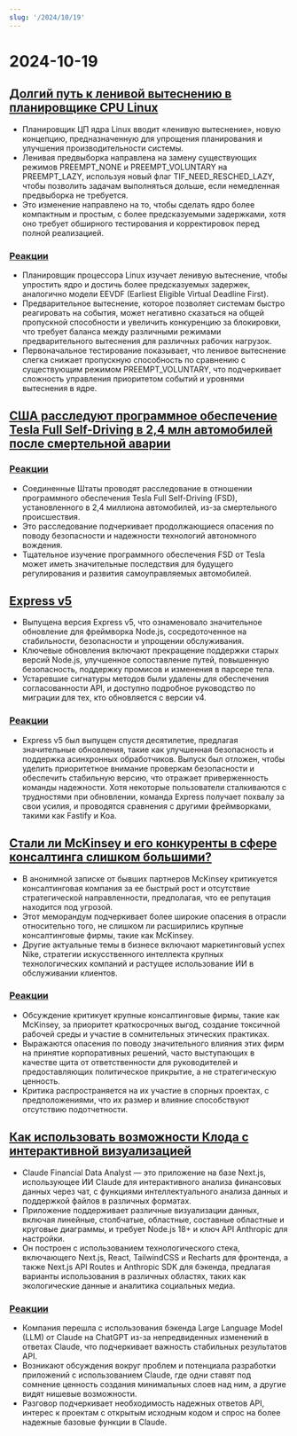 ```yaml
---
slug: '/2024/10/19'
---
```


# 2024-10-19

## [Долгий путь к ленивой вытеснению в планировщике CPU Linux](https://lwn.net/SubscriberLink/994322/45aa5211a50bc63a/)

- Планировщик ЦП ядра Linux вводит «ленивую вытеснение», новую концепцию, предназначенную для упрощения планирования и улучшения производительности системы.
- Ленивая предвыборка направлена на замену существующих режимов PREEMPT_NONE и PREEMPT_VOLUNTARY на PREEMPT_LAZY, используя новый флаг TIF_NEED_RESCHED_LAZY, чтобы позволить задачам выполняться дольше, если немедленная предвыборка не требуется.
- Это изменение направлено на то, чтобы сделать ядро более компактным и простым, с более предсказуемыми задержками, хотя оно требует обширного тестирования и корректировок перед полной реализацией.

### [Реакции](https://news.ycombinator.com/item?id=41886256)

- Планировщик процессора Linux изучает ленивую вытеснение, чтобы упростить ядро и достичь более предсказуемых задержек, аналогично модели EEVDF (Earliest Eligible Virtual Deadline First).
- Предварительное вытеснение, которое позволяет системам быстро реагировать на события, может негативно сказаться на общей пропускной способности и увеличить конкуренцию за блокировки, что требует баланса между различными режимами предварительного вытеснения для различных рабочих нагрузок.
- Первоначальное тестирование показывает, что ленивое вытеснение слегка снижает пропускную способность по сравнению с существующим режимом PREEMPT_VOLUNTARY, что подчеркивает сложность управления приоритетом событий и уровнями вытеснения в ядре.

## [США расследуют программное обеспечение Tesla Full Self-Driving в 2,4 млн автомобилей после смертельной аварии](https://www.reuters.com/business/autos-transportation/nhtsa-opens-probe-into-24-mln-tesla-vehicles-over-full-self-driving-collisions-2024-10-18/)

### [Реакции](https://news.ycombinator.com/item?id=41884740)

- Соединенные Штаты проводят расследование в отношении программного обеспечения Tesla Full Self-Driving (FSD), установленного в 2,4 миллиона автомобилей, из-за смертельного происшествия.
- Это расследование подчеркивает продолжающиеся опасения по поводу безопасности и надежности технологий автономного вождения.
- Тщательное изучение программного обеспечения FSD от Tesla может иметь значительные последствия для будущего регулирования и развития самоуправляемых автомобилей.

## [Express v5](https://expressjs.com/2024/10/15/v5-release.html)

- Выпущена версия Express v5, что ознаменовало значительное обновление для фреймворка Node.js, сосредоточенное на стабильности, безопасности и упрощении обслуживания.
- Ключевые обновления включают прекращение поддержки старых версий Node.js, улучшенное сопоставление путей, повышенную безопасность, поддержку промисов и изменения в парсере тела.
- Устаревшие сигнатуры методов были удалены для обеспечения согласованности API, и доступно подробное руководство по миграции для тех, кто обновляется с версии v4.

### [Реакции](https://news.ycombinator.com/item?id=41882955)

- Express v5 был выпущен спустя десятилетие, предлагая значительные обновления, такие как улучшенная безопасность и поддержка асинхронных обработчиков. Выпуск был отложен, чтобы уделить приоритетное внимание проверкам безопасности и обеспечить стабильную версию, что отражает приверженность команды надежности. Хотя некоторые пользователи сталкиваются с трудностями при обновлении, команда Express получает похвалу за свои усилия, и проводятся сравнения с другими фреймворками, такими как Fastify и Koa.

## [Стали ли McKinsey и его конкуренты в сфере консалтинга слишком большими?](https://www.economist.com/business/2024/03/25/have-mckinsey-and-its-consulting-rivals-got-too-big)

- В анонимной записке от бывших партнеров McKinsey критикуется консалтинговая компания за ее быстрый рост и отсутствие стратегической направленности, предполагая, что ее репутация находится под угрозой.
- Этот меморандум подчеркивает более широкие опасения в отрасли относительно того, не слишком ли расширились крупные консалтинговые фирмы, такие как McKinsey.
- Другие актуальные темы в бизнесе включают маркетинговый успех Nike, стратегии искусственного интеллекта крупных технологических компаний и растущее использование ИИ в обслуживании клиентов.

### [Реакции](https://news.ycombinator.com/item?id=41888061)

- Обсуждение критикует крупные консалтинговые фирмы, такие как McKinsey, за приоритет краткосрочных выгод, создание токсичной рабочей среды и участие в сомнительных этических практиках.
- Выражаются опасения по поводу значительного влияния этих фирм на принятие корпоративных решений, часто выступающих в качестве щита от ответственности для руководителей и предоставляющих политическое прикрытие, а не стратегическую ценность.
- Критика распространяется на их участие в спорных проектах, с предположениями, что их размер и влияние способствуют отсутствию подотчетности.

## [Как использовать возможности Клода с интерактивной визуализацией](https://github.com/anthropics/anthropic-quickstarts/tree/main/financial-data-analyst)

- Claude Financial Data Analyst — это приложение на базе Next.js, использующее ИИ Claude для интерактивного анализа финансовых данных через чат, с функциями интеллектуального анализа данных и поддержкой файлов в различных форматах.
- Приложение поддерживает различные визуализации данных, включая линейные, столбчатые, областные, составные областные и круговые диаграммы, и требует Node.js 18+ и ключ API Anthropic для настройки.
- Он построен с использованием технологического стека, включающего Next.js, React, TailwindCSS и Recharts для фронтенда, а также Next.js API Routes и Anthropic SDK для бэкенда, предлагая варианты использования в различных областях, таких как экологические данные и аналитика социальных медиа.

### [Реакции](https://news.ycombinator.com/item?id=41885231)

- Компания перешла с использования бэкенда Large Language Model (LLM) от Claude на ChatGPT из-за непредвиденных изменений в ответах Claude, что подчеркивает важность стабильных результатов API.
- Возникают обсуждения вокруг проблем и потенциала разработки приложений с использованием Claude, где одни ставят под сомнение ценность создания минимальных слоев над ним, а другие видят нишевые возможности.
- Разговор подчеркивает необходимость надежных ответов API, интерес к проектам с открытым исходным кодом и спрос на более надежные базовые функции в Claude.

<head>
  <meta property="og:title" content="Долгий путь к ленивой вытеснению в планировщике CPU Linux" />
  <meta property="og:type" content="website" />
  <meta property="og:image" content="https://og.cho.sh/api/og/?title=%D0%94%D0%BE%D0%BB%D0%B3%D0%B8%D0%B9%20%D0%BF%D1%83%D1%82%D1%8C%20%D0%BA%20%D0%BB%D0%B5%D0%BD%D0%B8%D0%B2%D0%BE%D0%B9%20%D0%B2%D1%8B%D1%82%D0%B5%D1%81%D0%BD%D0%B5%D0%BD%D0%B8%D1%8E%20%D0%B2%20%D0%BF%D0%BB%D0%B0%D0%BD%D0%B8%D1%80%D0%BE%D0%B2%D1%89%D0%B8%D0%BA%D0%B5%20CPU%20Linux&subheading=%D1%81%D1%83%D0%B1%D0%B1%D0%BE%D1%82%D0%B0%2C%2019%20%D0%BE%D0%BA%D1%82%D1%8F%D0%B1%D1%80%D1%8F%202024%20%D0%B3.%3A%20%D0%A1%D0%B2%D0%BE%D0%B4%D0%BA%D0%B0%20%D0%BD%D0%BE%D0%B2%D0%BE%D1%81%D1%82%D0%B5%D0%B9%20Hacker%20News" />
</head>
